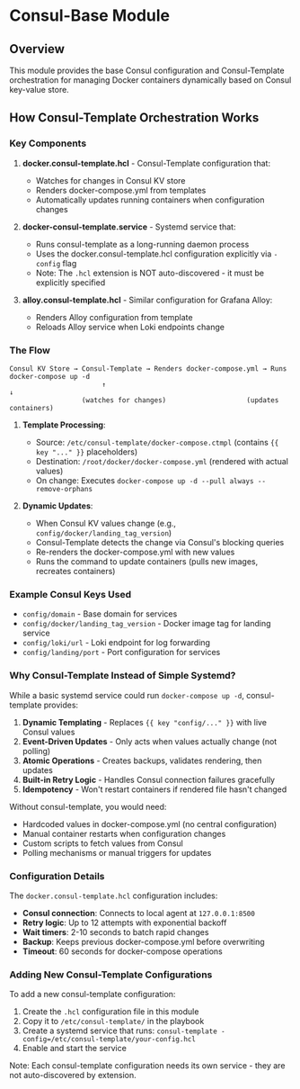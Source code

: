 # Consul-Base Module

## Overview

This module provides the base Consul configuration and Consul-Template orchestration for managing Docker containers dynamically based on Consul key-value store.

## How Consul-Template Orchestration Works

### Key Components

1. **docker.consul-template.hcl** - Consul-Template configuration that:
   - Watches for changes in Consul KV store
   - Renders docker-compose.yml from templates
   - Automatically updates running containers when configuration changes

2. **docker-consul-template.service** - Systemd service that:
   - Runs consul-template as a long-running daemon process
   - Uses the docker.consul-template.hcl configuration explicitly via `-config` flag
   - Note: The `.hcl` extension is NOT auto-discovered - it must be explicitly specified

3. **alloy.consul-template.hcl** - Similar configuration for Grafana Alloy:
   - Renders Alloy configuration from template
   - Reloads Alloy service when Loki endpoints change

### The Flow

```
Consul KV Store → Consul-Template → Renders docker-compose.yml → Runs docker-compose up -d
                       ↑                                              ↓
                  (watches for changes)                    (updates containers)
```

1. **Template Processing**:
   - Source: `/etc/consul-template/docker-compose.ctmpl` (contains `{{ key "..." }}` placeholders)
   - Destination: `/root/docker/docker-compose.yml` (rendered with actual values)
   - On change: Executes `docker-compose up -d --pull always --remove-orphans`

2. **Dynamic Updates**:
   - When Consul KV values change (e.g., `config/docker/landing_tag_version`)
   - Consul-Template detects the change via Consul's blocking queries
   - Re-renders the docker-compose.yml with new values
   - Runs the command to update containers (pulls new images, recreates containers)

### Example Consul Keys Used

- `config/domain` - Base domain for services
- `config/docker/landing_tag_version` - Docker image tag for landing service  
- `config/loki/url` - Loki endpoint for log forwarding
- `config/landing/port` - Port configuration for services

### Why Consul-Template Instead of Simple Systemd?

While a basic systemd service could run `docker-compose up -d`, consul-template provides:

1. **Dynamic Templating** - Replaces `{{ key "config/..." }}` with live Consul values
2. **Event-Driven Updates** - Only acts when values actually change (not polling)
3. **Atomic Operations** - Creates backups, validates rendering, then updates
4. **Built-in Retry Logic** - Handles Consul connection failures gracefully
5. **Idempotency** - Won't restart containers if rendered file hasn't changed

Without consul-template, you would need:
- Hardcoded values in docker-compose.yml (no central configuration)
- Manual container restarts when configuration changes
- Custom scripts to fetch values from Consul
- Polling mechanisms or manual triggers for updates

### Configuration Details

The `docker.consul-template.hcl` configuration includes:

- **Consul connection**: Connects to local agent at `127.0.0.1:8500`
- **Retry logic**: Up to 12 attempts with exponential backoff
- **Wait timers**: 2-10 seconds to batch rapid changes
- **Backup**: Keeps previous docker-compose.yml before overwriting
- **Timeout**: 60 seconds for docker-compose operations

### Adding New Consul-Template Configurations

To add a new consul-template configuration:

1. Create the `.hcl` configuration file in this module
2. Copy it to `/etc/consul-template/` in the playbook
3. Create a systemd service that runs: `consul-template -config=/etc/consul-template/your-config.hcl`
4. Enable and start the service

Note: Each consul-template configuration needs its own service - they are not auto-discovered by extension.